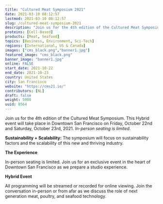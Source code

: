 ```yaml
---
title: "Cultured Meat Symposium 2021"
date: 2021-03-10 08:12:57
lastmod: 2021-03-10 08:12:57
slug: /cultured-meat-symposium-2021
description: "Join us for the 4th edition of the Cultured Meat Symposium. This Hybrid event will take place in Downtown San Francisco on Friday, October 22nd and Saturday, October 23rd, 2021. In-person seating is limited.Sustainability + Scalability: The symposium will focus on sustainability factors and the scalability of this new and thriving industry.The ExperienceIn-person seating is limited. Join us for an exclusive event in the heart of Downtown San Francisco as we prepare a studio experience."
proteins: [Cell-Based]
products: [Meat, Seafood]
topics: [Business, Environment, Sci-Tech]
regions: [International, US & Canada]
images: ["cms_black.png","banner1.jpg"]
featured_image: "cms_black.png"
banner_image: "banner1.jpg"
online: FALSE
start_date: 2021-10-22
end_date: 2021-10-23
country: United States
city: San Francisco
website: "https://cms21.io/"
contributors: [NL]
draft: false
weight: 5000
uuid: 8564
---
```

<p>Join us for the 4th edition of the Cultured Meat Symposium. This Hybrid event will take place in Downtown San Francisco on Friday, October 22nd and Saturday, October 23rd, 2021. <em>In-person seating is limited.</em></p>
<p><strong>Sustainability + Scalability:</strong> The symposium will focus on sustainability factors and the scalability of this new and thriving industry.</p>
<p><strong>The Experience</strong></p>
<p>In-person seating is limited. Join us for an exclusive event in the heart of Downtown San Francisco as we prepare a studio experience.</p>
<p><strong>Hybrid Event</strong></p>
<p>All programming will be streamed or recorded for online viewing. Join the conversation in-person or from afar as we discuss the role of next generation meat, poultry, and seafood technology.</p>
